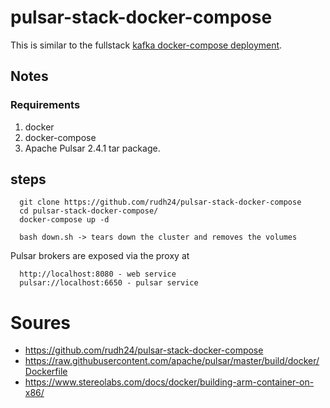 # pulsar-stack-docker-compose

This is similar to the fullstack [kafka docker-compose deployment](https://github.com/simplesteph/kafka-stack-docker-compose).

## Notes

### Requirements
1. docker
2. docker-compose
3. Apache Pulsar 2.4.1 tar package.

## steps
```
  git clone https://github.com/rudh24/pulsar-stack-docker-compose
  cd pulsar-stack-docker-compose/
  docker-compose up -d
  
  bash down.sh -> tears down the cluster and removes the volumes
```
  Pulsar brokers are exposed via the proxy at 
  ```
    http://localhost:8080 - web service
    pulsar://localhost:6650 - pulsar service
  ```


# Soures

- https://github.com/rudh24/pulsar-stack-docker-compose
- https://raw.githubusercontent.com/apache/pulsar/master/build/docker/Dockerfile
- https://www.stereolabs.com/docs/docker/building-arm-container-on-x86/